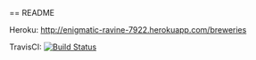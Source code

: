 == README

Heroku: http://enigmatic-ravine-7922.herokuapp.com/breweries

TravisCI: [![Build Status](https://travis-ci.org/Teemu23/ruby)](https://travis-ci.org/Teemu23/ruby)
